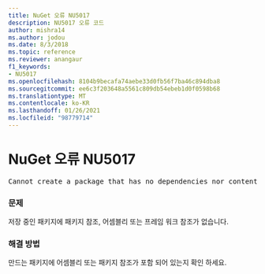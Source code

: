 ```yaml
---
title: NuGet 오류 NU5017
description: NU5017 오류 코드
author: mishra14
ms.author: jodou
ms.date: 8/3/2018
ms.topic: reference
ms.reviewer: anangaur
f1_keywords:
- NU5017
ms.openlocfilehash: 8104b9becafa74aebe33d0fb56f7ba46c894dba8
ms.sourcegitcommit: ee6c3f203648a5561c809db54ebeb1d0f0598b68
ms.translationtype: MT
ms.contentlocale: ko-KR
ms.lasthandoff: 01/26/2021
ms.locfileid: "98779714"
---
```

# <a name="nuget-error-nu5017"></a>NuGet 오류 NU5017
<pre>Cannot create a package that has no dependencies nor content.</pre>

### <a name="issue"></a>문제

저장 중인 패키지에 패키지 참조, 어셈블리 또는 프레임 워크 참조가 없습니다.


### <a name="solution"></a>해결 방법

만드는 패키지에 어셈블리 또는 패키지 참조가 포함 되어 있는지 확인 하세요.

